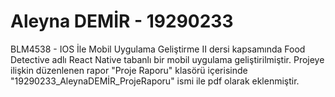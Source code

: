 # Aleyna DEMİR -  19290233
BLM4538 - IOS İle Mobil Uygulama Geliştirme II dersi kapsamında Food Detective adlı React Native tabanlı bir mobil uygulama geliştirilmiştir. Projeye ilişkin düzenlenen rapor "Proje Raporu" klasörü içerisinde "19290233_AleynaDEMİR_ProjeRaporu" ismi ile pdf olarak eklenmiştir.
